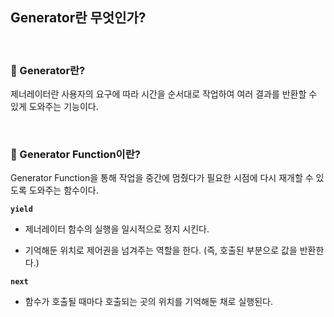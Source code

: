 ## Generator란 무엇인가?

<br>

### :book: Generator란?

제너레이터란 사용자의 요구에 따라 시간을 순서대로 작업하여 여러 결과를 반환할 수 있게 도와주는 기능이다.

<br>

### :book: Generator Function이란?

Generator Function을 통해 작업을 중간에 멈췄다가 필요한 시점에 다시 재개할 수 있도록 도와주는 함수이다.

**`yield`**

* 제너레이터 함수의 실행을 일시적으로 정지 시킨다.

* 기억해둔 위치로 제어권을 넘겨주는 역할을 한다. (즉, 호출된 부분으로 값을 반환한다.)

**`next`**

* 함수가 호출될 때마다 호출되는 곳의 위치를 기억해둔 채로 실행된다.